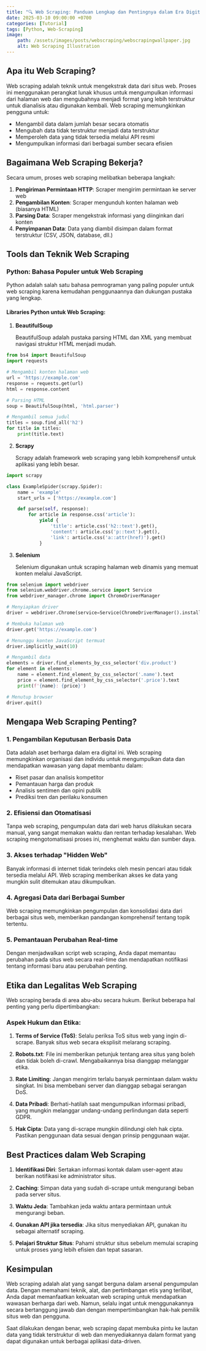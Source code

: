 ```yaml
---
title: "🔍 Web Scraping: Panduan Lengkap dan Pentingnya dalam Era Digital"
date: 2025-03-10 09:00:00 +0700
categories: [Tutorial]
tags: [Python, Web-Scraping]
image:
    path: /assets/images/posts/webscraping/webscrapingwallpaper.jpg
    alt: Web Scraping Illustration
---
```


## Apa itu Web Scraping?

Web scraping adalah teknik untuk mengekstrak data dari situs web. Proses ini menggunakan perangkat lunak khusus untuk mengumpulkan informasi dari halaman web dan mengubahnya menjadi format yang lebih terstruktur untuk dianalisis atau digunakan kembali. Web scraping memungkinkan pengguna untuk:

- Mengambil data dalam jumlah besar secara otomatis
- Mengubah data tidak terstruktur menjadi data terstruktur
- Memperoleh data yang tidak tersedia melalui API resmi
- Mengumpulkan informasi dari berbagai sumber secara efisien

## Bagaimana Web Scraping Bekerja?

Secara umum, proses web scraping melibatkan beberapa langkah:

1. **Pengiriman Permintaan HTTP**: Scraper mengirim permintaan ke server web
2. **Pengambilan Konten**: Scraper mengunduh konten halaman web (biasanya HTML)
3. **Parsing Data**: Scraper mengekstrak informasi yang diinginkan dari konten
4. **Penyimpanan Data**: Data yang diambil disimpan dalam format terstruktur (CSV, JSON, database, dll.)

## Tools dan Teknik Web Scraping

### Python: Bahasa Populer untuk Web Scraping

Python adalah salah satu bahasa pemrograman yang paling populer untuk web scraping karena kemudahan penggunaannya dan dukungan pustaka yang lengkap.

#### Libraries Python untuk Web Scraping:

1. **BeautifulSoup**
   
   BeautifulSoup adalah pustaka parsing HTML dan XML yang membuat navigasi struktur HTML menjadi mudah.

```python
from bs4 import BeautifulSoup
import requests

# Mengambil konten halaman web
url = 'https://example.com'
response = requests.get(url)
html = response.content

# Parsing HTML
soup = BeautifulSoup(html, 'html.parser')

# Mengambil semua judul
titles = soup.find_all('h2')
for title in titles:
    print(title.text)
```

2. **Scrapy**

   Scrapy adalah framework web scraping yang lebih komprehensif untuk aplikasi yang lebih besar.

```python
import scrapy

class ExampleSpider(scrapy.Spider):
    name = 'example'
    start_urls = ['https://example.com']

    def parse(self, response):
        for article in response.css('article'):
            yield {
                'title': article.css('h2::text').get(),
                'content': article.css('p::text').get(),
                'link': article.css('a::attr(href)').get()
            }
```

3. **Selenium**

   Selenium digunakan untuk scraping halaman web dinamis yang memuat konten melalui JavaScript.

```python
from selenium import webdriver
from selenium.webdriver.chrome.service import Service
from webdriver_manager.chrome import ChromeDriverManager

# Menyiapkan driver
driver = webdriver.Chrome(service=Service(ChromeDriverManager().install()))

# Membuka halaman web
driver.get('https://example.com')

# Menunggu konten JavaScript termuat
driver.implicitly_wait(10)

# Mengambil data
elements = driver.find_elements_by_css_selector('div.product')
for element in elements:
    name = element.find_element_by_css_selector('.name').text
    price = element.find_element_by_css_selector('.price').text
    print(f'{name}: {price}')

# Menutup browser
driver.quit()
```

## Mengapa Web Scraping Penting?

### 1. Pengambilan Keputusan Berbasis Data

Data adalah aset berharga dalam era digital ini. Web scraping memungkinkan organisasi dan individu untuk mengumpulkan data dan mendapatkan wawasan yang dapat membantu dalam:

- Riset pasar dan analisis kompetitor
- Pemantauan harga dan produk
- Analisis sentimen dan opini publik
- Prediksi tren dan perilaku konsumen

### 2. Efisiensi dan Otomatisasi

Tanpa web scraping, pengumpulan data dari web harus dilakukan secara manual, yang sangat memakan waktu dan rentan terhadap kesalahan. Web scraping mengotomatisasi proses ini, menghemat waktu dan sumber daya.

### 3. Akses terhadap "Hidden Web"

Banyak informasi di internet tidak terindeks oleh mesin pencari atau tidak tersedia melalui API. Web scraping memberikan akses ke data yang mungkin sulit ditemukan atau dikumpulkan.

### 4. Agregasi Data dari Berbagai Sumber

Web scraping memungkinkan pengumpulan dan konsolidasi data dari berbagai situs web, memberikan pandangan komprehensif tentang topik tertentu.

### 5. Pemantauan Perubahan Real-time

Dengan menjadwalkan script web scraping, Anda dapat memantau perubahan pada situs web secara real-time dan mendapatkan notifikasi tentang informasi baru atau perubahan penting.

## Etika dan Legalitas Web Scraping

Web scraping berada di area abu-abu secara hukum. Berikut beberapa hal penting yang perlu dipertimbangkan:

### Aspek Hukum dan Etika:

1. **Terms of Service (ToS)**: Selalu periksa ToS situs web yang ingin di-scrape. Banyak situs web secara eksplisit melarang scraping.

2. **Robots.txt**: File ini memberikan petunjuk tentang area situs yang boleh dan tidak boleh di-crawl. Mengabaikannya bisa dianggap melanggar etika.

3. **Rate Limiting**: Jangan mengirim terlalu banyak permintaan dalam waktu singkat. Ini bisa membebani server dan dianggap sebagai serangan DoS.

4. **Data Pribadi**: Berhati-hatilah saat mengumpulkan informasi pribadi, yang mungkin melanggar undang-undang perlindungan data seperti GDPR.

5. **Hak Cipta**: Data yang di-scrape mungkin dilindungi oleh hak cipta. Pastikan penggunaan data sesuai dengan prinsip penggunaan wajar.

## Best Practices dalam Web Scraping

1. **Identifikasi Diri**: Sertakan informasi kontak dalam user-agent atau berikan notifikasi ke administrator situs.

2. **Caching**: Simpan data yang sudah di-scrape untuk mengurangi beban pada server situs.

3. **Waktu Jeda**: Tambahkan jeda waktu antara permintaan untuk mengurangi beban.

4. **Gunakan API jika tersedia**: Jika situs menyediakan API, gunakan itu sebagai alternatif scraping.

5. **Pelajari Struktur Situs**: Pahami struktur situs sebelum memulai scraping untuk proses yang lebih efisien dan tepat sasaran.

## Kesimpulan

Web scraping adalah alat yang sangat berguna dalam arsenal pengumpulan data. Dengan memahami teknik, alat, dan pertimbangan etis yang terlibat, Anda dapat memanfaatkan kekuatan web scraping untuk mendapatkan wawasan berharga dari web. Namun, selalu ingat untuk menggunakannya secara bertanggung jawab dan dengan mempertimbangkan hak-hak pemilik situs web dan pengguna.

Saat dilakukan dengan benar, web scraping dapat membuka pintu ke lautan data yang tidak terstruktur di web dan menyediakannya dalam format yang dapat digunakan untuk berbagai aplikasi data-driven.